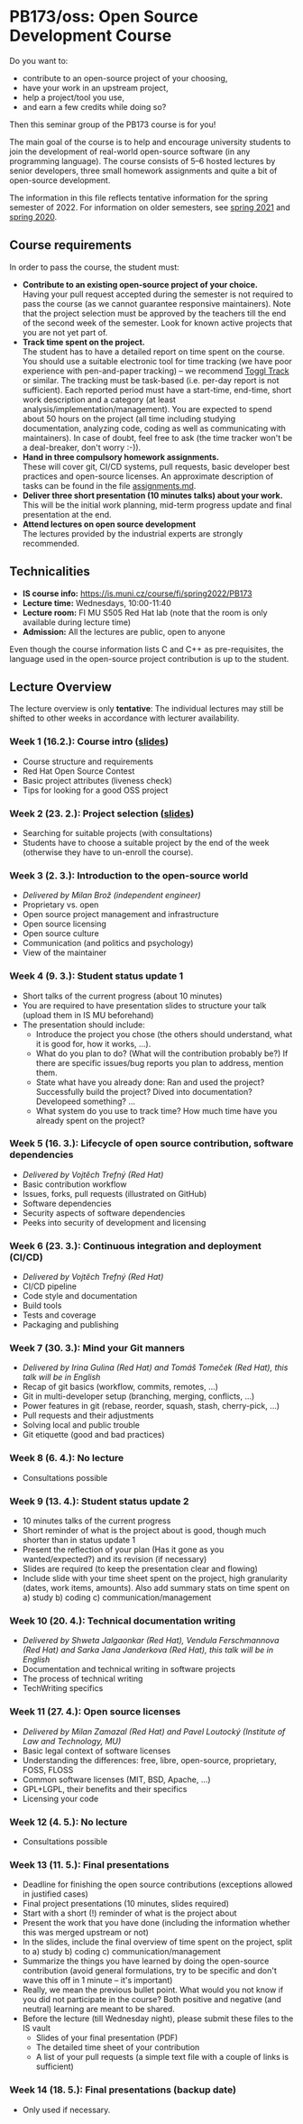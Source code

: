 # PB173/oss: Open Source Development Course

Do you want to:

* contribute to an open-source project of your choosing,
* have your work in an upstream project,
* help a project/tool you use,
* and earn a few credits while doing so?

Then this seminar group of the PB173 course is for you!

The main goal of the course is to help and encourage university students to join the development of real-world open-source software (in any programming language). The course consists of 5–6 hosted lectures by senior developers, three small homework assignments and quite a bit of open-source development.

The information in this file reflects tentative information for the spring semester of 2022. For information on older semesters, see [spring 2021](2021-spring/README.md) and [spring 2020](2020-spring/README.md).

## Course requirements

In order to pass the course, the student must:

* **Contribute to an existing open-source project of your choice.**  
Having your pull request accepted during the semester is not required to pass the course (as we cannot guarantee responsive maintainers). Note that the project selection must be approved by the teachers till the end of the second week of the semester. Look for known active projects that you are not yet part of.
* **Track time spent on the project.**  
The student has to have a detailed report on time spent on the course. You should use a suitable electronic tool for time tracking (we have poor experience with pen-and-paper tracking) – we recommend [Toggl Track](https://toggl.com/) or similar. The tracking must be task-based (i.e. per-day report is not sufficient). Each reported period must have a start-time, end-time, short work description and a category (at least analysis/implementation/management). You are expected to spend about 50 hours on the project (all time including studying documentation, analyzing code, coding as well as communicating with maintainers). In case of doubt, feel free to ask (the time tracker won't be a deal-breaker, don't worry :-)).
* **Hand in three compulsory homework assignments.**  
These will cover git, CI/CD systems, pull requests, basic developer best practices and open-source licenses. An approximate description of tasks can be found in the file [assignments.md](assignments.md).
* **Deliver three short presentation (10 minutes talks) about your work.**  
This will be the initial work planning, mid-term progress update and final presentation at the end.
* **Attend lectures on open source development**  
The lectures provided by the industrial experts are strongly recommended.

## Technicalities

* **IS course info:** https://is.muni.cz/course/fi/spring2022/PB173
* **Lecture time:** Wednesdays, 10:00-11:40
* **Lecture room:** FI MU S505 Red Hat lab (note that the room is only available during lecture time)
* **Admission:** All the lectures are public, open to anyone

Even though the course information lists C and C++ as pre-requisites, the language used in the open-source project contribution is up to the student.

## Lecture Overview

The lecture overview is only **tentative**: The individual lectures may still be shifted to other weeks in accordance with lecturer availability.

### Week 1 (16.2.): Course intro ([slides](01-intro.pdf))

* Course structure and requirements
* Red Hat Open Source Contest
* Basic project attributes (liveness check)
* Tips for looking for a good OSS project

### Week 2 (23. 2.): Project selection ([slides](02-project-selection.pdf))

* Searching for suitable projects (with consultations)
* Students have to choose a suitable project by the end of the week (otherwise they have to un-enroll the course).

### Week 3 (2. 3.): Introduction to the open-source world

* _Delivered by Milan Brož (independent engineer)_
* Proprietary vs. open
* Open source project management and infrastructure
* Open source licensing
* Open source culture
* Communication (and politics and psychology)
* View of the maintainer

### Week 4 (9. 3.): Student status update 1

* Short talks of the current progress (about 10 minutes)
* You are required to have presentation slides to structure your talk (upload them in IS MU beforehand)
* The presentation should include:
  * Introduce the project you chose (the others should understand, what it is good for, how it works, ...).
  * What do you plan to do? (What will the contribution probably be?) If there are specific issues/bug reports you plan to address, mention them.
  * State what have you already done: Ran and used the project? Successfully build the project? Dived into documentation? Developeed something? ...
  * What system do you use to track time? How much time have you already spent on the project?

### Week 5 (16. 3.): Lifecycle of open source contribution, software dependencies

* _Delivered by Vojtěch Trefný (Red Hat)_
* Basic contribution workflow
* Issues, forks, pull requests (illustrated on GitHub)
* Software dependencies
* Security aspects of software dependencies
* Peeks into security of development and licensing

### Week 6 (23. 3.): Continuous integration and deployment (CI/CD)

* _Delivered by Vojtěch Trefný (Red Hat)_
* CI/CD pipeline
* Code style and documentation
* Build tools
* Tests and coverage
* Packaging and publishing

### Week 7 (30. 3.): Mind your Git manners

* _Delivered by Irina Gulina (Red Hat) and Tomáš Tomeček (Red Hat), this talk will be in English_
* Recap of git basics (workflow, commits, remotes, ...)
* Git in multi-developer setup (branching, merging, conflicts, ...)
* Power features in git (rebase, reorder, squash, stash, cherry-pick, ...)
* Pull requests and their adjustments
* Solving local and public trouble
* Git etiquette (good and bad practices)

### Week 8 (6. 4.): No lecture

* Consultations possible

### Week 9 (13. 4.): Student status update 2

* 10 minutes talks of the current progress
* Short reminder of what is the project about is good, though much shorter than in status update 1
* Present the reflection of your plan (Has it gone as you wanted/expected?) and its revision (if necessary)
* Slides are required (to keep the presentation clear and flowing)
* Include slide with your time sheet spent on the project, high granularity (dates, work items, amounts). Also add summary stats on time spent on a) study b) coding c) communication/management

### Week 10 (20. 4.): Technical documentation writing

* _Delivered by Shweta Jalgaonkar (Red Hat), Vendula Ferschmannova (Red Hat) and Sarka Jana Janderkova (Red Hat), this talk will be in English_
* Documentation and technical writing in software projects
* The process of technical writing
* TechWriting specifics

### Week 11 (27. 4.): Open source licenses

* _Delivered by Milan Zamazal (Red Hat) and Pavel Loutocký (Institute of Law and Technology, MU)_
* Basic legal context of software licenses
* Understanding the differences: free, libre, open-source, proprietary, FOSS, FLOSS
* Common software licenses (MIT, BSD, Apache, ...)
* GPL+LGPL, their benefits and their specifics
* Licensing your code

### Week 12 (4. 5.): No lecture

* Consultations possible

### Week 13 (11. 5.): Final presentations

* Deadline for finishing the open source contributions (exceptions allowed in justified cases)
* Final project presentations (10 minutes, slides required)
* Start with a short (!) reminder of what is the project about
* Present the work that you have done (including the information whether this was merged upstream or not)
* In the slides, include the final overview of time spent on the project, split to a) study b) coding c) communication/management
* Summarize the things you have learned by doing the open-source contribution (avoid general formulations, try to be specific and don't wave this off in 1 minute – it's important)
* Really, we mean the previous bullet point. What would you not know if you did not participate in the course? Both positive and negative (and neutral) learning are meant to be shared.
* Before the lecture (till Wednesday night), please submit these files to the IS vault
  * Slides of your final presentation (PDF)
  * The detailed time sheet of your contribution
  * A list of your pull requests (a simple text file with a couple of links is sufficient)

### Week 14 (18. 5.): Final presentations (backup date)

* Only used if necessary.
